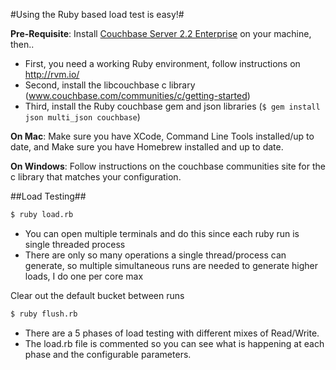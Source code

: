 #Using the Ruby based load test is easy!#

**Pre-Requisite**: Install [Couchbase Server 2.2 Enterprise](http://www.couchbase.com/download) on your machine, then.. 

* First, you need a working Ruby environment, follow instructions on http://rvm.io/
* Second, install the libcouchbase c library (www.couchbase.com/communities/c/getting-started)
* Third, install the Ruby couchbase gem and json libraries (``$ gem install json multi_json couchbase``)

**On Mac**:
  Make sure you have XCode, Command Line Tools installed/up to date, and
  Make sure you have Homebrew installed and up to date.
  
**On Windows**:
  Follow instructions on the couchbase communities site for the c library that matches your configuration.
  
  
##Load Testing##

```bash
$ ruby load.rb
```

* You can open multiple terminals and do this since each ruby run is single threaded process
* There are only so many operations a single thread/process can generate, so multiple simultaneous runs are needed to generate higher loads, I do one per core max

Clear out the default bucket between runs

```bash
$ ruby flush.rb
```

* There are a 5 phases of load testing with different mixes of Read/Write. 
* The load.rb file is commented so you can see what is happening
at each phase and the configurable parameters.
  